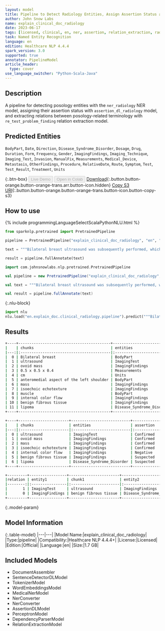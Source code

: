 ```yaml
---
layout: model
title: Pipeline to Detect Radiology Entities, Assign Assertion Status and Find Relations
author: John Snow Labs
name: explain_clinical_doc_radiology
date: 2023-06-17
tags: [licensed, clinical, en, ner, assertion, relation_extraction, radiology]
task: Named Entity Recognition
language: en
edition: Healthcare NLP 4.4.4
spark_version: 3.0
supported: true
annotator: PipelineModel
article_header:
  type: cover
use_language_switcher: "Python-Scala-Java"
---
```


## Description

A pipeline for detecting posology entities with the `ner_radiology` NER model, assigning their assertion status with `assertion_dl_radiology` model, and extracting relations between posology-related terminology with `re_test_problem_finding` relation extraction model.

## Predicted Entities

`BodyPart`, `Date`, `Direction`, `Disease_Syndrome_Disorder`, `Dosage`, `Drug`, `Duration`, `Form`, `Frequency`, `Gender`, `ImagingFindings`, `Imaging_Technique`, `Imaging_Test`, `Invasion`, `ManualFix`, `Measurements`, `Medical_Device`, `Metastasis`, `OtherFindings`, `Procedure`, `RelativeDate`, `Route`, `Symptom`, `Test`, `Test_Result`, `Treatment`, `Units`




{:.btn-box}
<button class="button button-orange" disabled>Live Demo</button>
<button class="button button-orange" disabled>Open in Colab</button>
[Download](https://s3.amazonaws.com/auxdata.johnsnowlabs.com/clinical/models/explain_clinical_doc_radiology_en_4.4.4_3.0_1686988742305.zip){:.button.button-orange.button-orange-trans.arr.button-icon.hidden}
[Copy S3 URI](s3://auxdata.johnsnowlabs.com/clinical/models/explain_clinical_doc_radiology_en_4.4.4_3.0_1686988742305.zip){:.button.button-orange.button-orange-trans.button-icon.button-copy-s3}

## How to use

<div class="tabs-box" markdown="1">
{% include programmingLanguageSelectScalaPythonNLU.html %}

```python
from sparknlp.pretrained import PretrainedPipeline

pipeline = PretrainedPipeline("explain_clinical_doc_radiology", "en", "clinical/models")

text = """Bilateral breast ultrasound was subsequently performed, which demonstrated an ovoid mass measuring approximately 0.5 x 0.5 x 0.4 cm in diameter located within the anteromedial aspect of the left shoulder. This mass demonstrates isoechoic echotexture to the adjacent muscle, with no evidence of internal color flow. This may represent benign fibrous tissue or a lipoma."""

result = pipeline.fullAnnotate(text)
```
```scala
import com.johnsnowlabs.nlp.pretrained.PretrainedPipeline

val pipeline = new PretrainedPipeline("explain_clinical_doc_radiology", "en", "clinical/models")

val text = """Bilateral breast ultrasound was subsequently performed, which demonstrated an ovoid mass measuring approximately 0.5 x 0.5 x 0.4 cm in diameter located within the anteromedial aspect of the left shoulder. This mass demonstrates isoechoic echotexture to the adjacent muscle, with no evidence of internal color flow. This may represent benign fibrous tissue or a lipoma."""

val result = pipeline.fullAnnotate(text)
```


{:.nlu-block}
```python
import nlu
nlu.load("en.explain_doc.clinical_radiology.pipeline").predict("""Bilateral breast ultrasound was subsequently performed, which demonstrated an ovoid mass measuring approximately 0.5 x 0.5 x 0.4 cm in diameter located within the anteromedial aspect of the left shoulder. This mass demonstrates isoechoic echotexture to the adjacent muscle, with no evidence of internal color flow. This may represent benign fibrous tissue or a lipoma.""")
```

</div>

## Results

```bash
+----+------------------------------------------+---------------------------+
|    | chunks                                   | entities                  |
|---:|:-----------------------------------------|:--------------------------|
|  0 | Bilateral breast                         | BodyPart                  |
|  1 | ultrasound                               | ImagingTest               |
|  2 | ovoid mass                               | ImagingFindings           |
|  3 | 0.5 x 0.5 x 0.4                          | Measurements              |
|  4 | cm                                       | Units                     |
|  5 | anteromedial aspect of the left shoulder | BodyPart                  |
|  6 | mass                                     | ImagingFindings           |
|  7 | isoechoic echotexture                    | ImagingFindings           |
|  8 | muscle                                   | BodyPart                  |
|  9 | internal color flow                      | ImagingFindings           |
| 10 | benign fibrous tissue                    | ImagingFindings           |
| 11 | lipoma                                   | Disease_Syndrome_Disorder |
+----+------------------------------------------+---------------------------+

+----+-----------------------+---------------------------+-------------+
|    | chunks                | entities                  | assertion   |
|---:|:----------------------|:--------------------------|:------------|
|  0 | ultrasound            | ImagingTest               | Confirmed   |
|  1 | ovoid mass            | ImagingFindings           | Confirmed   |
|  2 | mass                  | ImagingFindings           | Confirmed   |
|  3 | isoechoic echotexture | ImagingFindings           | Confirmed   |
|  4 | internal color flow   | ImagingFindings           | Negative    |
|  5 | benign fibrous tissue | ImagingFindings           | Suspected   |
|  6 | lipoma                | Disease_Syndrome_Disorder | Suspected   |
+----+-----------------------+---------------------------+-------------+

+---------+-----------------+-----------------------+---------------------------+------------+
|relation | entity1         | chunk1                | entity2                   | chunk2     |
|--------:|:----------------|:----------------------|:--------------------------|:-----------|
|       1 | ImagingTest     | ultrasound            | ImagingFindings           | ovoid mass |
|       0 | ImagingFindings | benign fibrous tissue | Disease_Syndrome_Disorder | lipoma     |
+---------+-----------------+-----------------------+---------------------------+------------+
```

{:.model-param}
## Model Information

{:.table-model}
|---|---|
|Model Name:|explain_clinical_doc_radiology|
|Type:|pipeline|
|Compatibility:|Healthcare NLP 4.4.4+|
|License:|Licensed|
|Edition:|Official|
|Language:|en|
|Size:|1.7 GB|

## Included Models

- DocumentAssembler
- SentenceDetectorDLModel
- TokenizerModel
- WordEmbeddingsModel
- MedicalNerModel
- NerConverter
- NerConverter
- AssertionDLModel
- PerceptronModel
- DependencyParserModel
- RelationExtractionModel